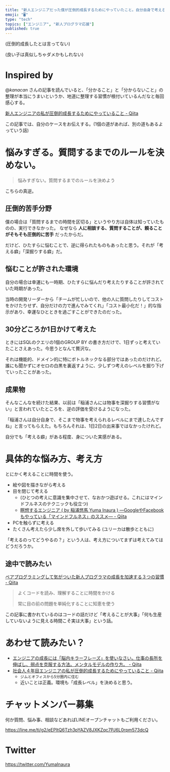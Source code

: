 ```yaml
---
title: "新人エンジニアだった僕が圧倒的成長するためにやっていたこと。自分自身で考える習慣をつける 「悩みのススメ」 。"
emoji: "🖥"
type: "tech"
topics: ["エンジニア", "新人プログラマ応援"]
published: true
---
```


(圧倒的成長したとは言ってない)

(良い子は真似しちゃダメかもしれない)

# Inspired by

@_kanacan_ さんの記事を読んでいると、「分かること」と「分からないこと」の整理が本当にうまいというか、地道に整理する習慣が根付いているんだなと毎回感心する。

[新人エンジニアの私が圧倒的成長するためにやっていること - Qiita](https://qiita.com/_kanacan_/items/d9d99e5bb0248584a6c5)

この記事では、自分のケースをお伝えする。(1個の道があれば、別の道もあるよっていう話)

# 悩みすぎる。質問するまでのルールを決めない。

>悩みすぎない。質問するまでのルールを決めよう

こちらの真逆。

## 圧倒的苦手分野

僕の場合は「質問するまでの時間を区切る」というやり方は自体は知っていたものの、実行できなかった。
なぜなら **人に相談する、質問することが、頼ることがそもそも圧倒的に苦手** だったからだ。

だけど、ひたすらに悩むことで、逆に得られたものもあったと思う。それが「考える癖」「深掘りする癖」だ。

## 悩むことが許された環境

自分の場合は幸運にも一時期、ひたすらに悩んだり考えたりすることが許されていた時期があった。

当時の開発リーダーから「チームが忙しいので、他の人に質問したりしてコストをかけたりせず、自分だけの力で進んでみてくれ」「コスト最小化だ！」的な指示があり、幸運なひとときを過ごすことができたのだった。

## 30分どころか1日かけて考えた

ときにはSQLのクエリの1個のGROUP BY の書き方だけで、1日ずっと考えていたことさえあった。今思うとなんて贅沢な。

それは機能的、ドメイン的に特にボトルネックなる部分ではあったのだけれど。誰にも聞かずにオセロの白黒を裏返すように、少しずつ考えのレベルを掘り下げていったことがあった。

## 成果物

そんなこんなを続けた結果、以前は「稲浦さんには物事を深掘りする習慣がない」と言われていたところを、逆の評価を受けるようになった。

「稲浦さんは自分自身で、そこまで物事を考えられるレベルにまで達したんですね」と言ってもらえた。もちろんそれは、1日2日の出来事ではなかったけれど。

自分でも「考える癖」がある程度、身についた実感がある。

# 具体的な悩み方、考え方

とにかく考えることに時間を使う。

- 絵や図を描きながら考える
- 目を閉じて考える
  - (ひとつの考えに意識を集中させて、なおかつ遊ばせる。これにはマインドフルネスのテクニックも役立つ)
  - [瞑想するエンジニア ( by 稲浦悠馬 Yuma Inaura ) —GoogleやFacebookもやっている「マインドフルネス」のススメ— - Qiita](https://qiita.com/YumaInaura/items/f1a55b0b342954224207)
- PCを触らずに考える
- たくさん考えたら少し席を外して歩いてみる (ユリーカは散歩とともに)


「考えるのってどうやるの？」という人は、考え方についてまずは考えてみてはどうだろうか。

## 途中で読みたい

[ペアプログラミングして気がついた新人プログラマの成長を加速する３つの習慣 - Qiita](https://qiita.com/KakkiiiiKyg/items/2d0920416a0e0187810d)

>よくコードを読み、理解することに時間をかける
>
>常に目の前の問題を単純化することに知恵を使う

この記事に書かれているのはコードの話だけど「考えることが大事」「何も生産していないように見える時間こそ実は大事」という話。

# あわせて読みたい？

- [エンジニアの成長には「脳内キラーフレーズ」を使いなさい。仕事の長所を伸ばし、弱点を克服する方法。メンタルモデルの作り方。 - Qiita](https://qiita.com/YumaInaura/items/1bcdd0ee4d331603a226)
- [社会人４年目エンジニアの私が圧倒的成長するためにやっていること - Qiita](https://qiita.com/k-boy/items/7f163525b4082f0738f7#_reference-3154bdd399546b9efca9)
  - `ジムとオフィスから5分圏内に住む`
  - 近いことは正義。環境も「成長レベル」を決めると思う。








<!-- Update From Qiita API -->

# チャットメンバー募集


何か質問、悩み事、相談などあればLINEオープンチャットもご利用ください。

https://line.me/ti/g2/eEPltQ6Tzh3pYAZV8JXKZqc7PJ6L0rpm573dcQ





# Twitter


https://twitter.com/YumaInaura


<!-- Update From Qiita API -->



